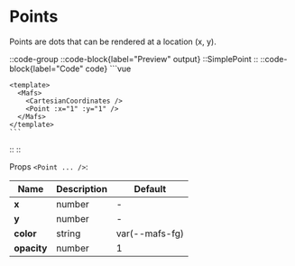 # Points

Points are dots that can be rendered at a location (x, y).

::code-group
  ::code-block{label="Preview" output}
    ::SimplePoint
  ::
  ::code-block{label="Code" code}
    ```vue
    <script setup lang="ts">
    import { Mafs, Point, CartesianCoordinates } from "vue-mafs";
    </script>

    <template>
      <Mafs>
        <CartesianCoordinates />
        <Point :x="1" :y="1" />
      </Mafs>
    </template>
    ```
  ::
::

Props `<Point ... />`:

|Name|Description|Default|
|-|-|-|
|**x**|number|-|
|**y**|number|-|
|**color**|string|var(--mafs-fg)|
|**opacity**|number|1|
